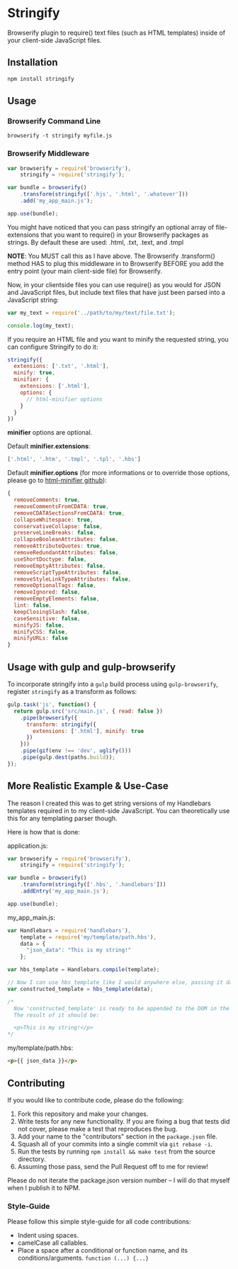 # Stringify #

Browserify plugin to require() text files (such as HTML templates) inside of your client-side JavaScript files.

## Installation ##

```bash
npm install stringify
```

## Usage ##

### Browserify Command Line ###

`browserify -t stringify myfile.js`

### Browserify Middleware ###

```javascript
var browserify = require('browserify'),
    stringify = require('stringify');

var bundle = browserify()
    .transform(stringify(['.hjs', '.html', '.whatever']))
    .add('my_app_main.js');

app.use(bundle);
```

You might have noticed that you can pass stringify an optional array of file-extensions that you want to require() in your Browserify packages as strings. By default these are used: .html, .txt, .text, and .tmpl

__NOTE__: You MUST call this as I have above. The Browserify .transform() method HAS to plug this middleware in to Browserify BEFORE you add the entry point (your main client-side file) for Browserify.

Now, in your clientside files you can use require() as you would for JSON and JavaScript files, but include text files that have just been parsed into a JavaScript string:

```javascript
var my_text = require('../path/to/my/text/file.txt');

console.log(my_text);
```

If you require an HTML file and you want to minify the requested string, you can configure Stringify to do it:

```javascript
stringify({
  extensions: ['.txt', '.html'],
  minify: true,
  minifier: {
    extensions: ['.html'],
    options: {
      // html-minifier options
    }
  }
})
```

__minifier__ options are optional.

Default __minifier.extensions__:

```javascript
['.html', '.htm', '.tmpl', '.tpl', '.hbs']
```

Default __minifier.options__ (for more informations or to override those options, please go to [html-minifier github](https://github.com/kangax/html-minifier)):

```javascript
{
  removeComments: true,
  removeCommentsFromCDATA: true,
  removeCDATASectionsFromCDATA: true,
  collapseWhitespace: true,
  conservativeCollapse: false,
  preserveLineBreaks: false,
  collapseBooleanAttributes: false,
  removeAttributeQuotes: true,
  removeRedundantAttributes: false,
  useShortDoctype: false,
  removeEmptyAttributes: false,
  removeScriptTypeAttributes: false,
  removeStyleLinkTypeAttributes: false,
  removeOptionalTags: false,
  removeIgnored: false,
  removeEmptyElements: false,
  lint: false,
  keepClosingSlash: false,
  caseSensitive: false,
  minifyJS: false,
  minifyCSS: false,
  minifyURLs: false
}
```

## Usage with gulp and gulp-browserify

To incorporate stringify into a `gulp` build process using `gulp-browserify`, register `stringify` as a transform as follows:

```javascript
gulp.task('js', function() {
  return gulp.src('src/main.js', { read: false })
    .pipe(browserify({
      transform: stringify({
        extensions: ['.html'], minify: true
      })
    }))
    .pipe(gif(env !== 'dev', uglify()))
    .pipe(gulp.dest(paths.build));
});
```

## More Realistic Example & Use-Case ##

The reason I created this was to get string versions of my Handlebars templates required in to my client-side JavaScript. You can theoretically use this for any templating parser though.

Here is how that is done:

application.js:
```javascript
var browserify = require('browserify'),
    stringify = require('stringify');

var bundle = browserify()
    .transform(stringify(['.hbs', '.handlebars']))
    .addEntry('my_app_main.js');

app.use(bundle);
```

my_app_main.js:
```javascript
var Handlebars = require('handlebars'),
    template = require('my/template/path.hbs'),
    data = {
      "json_data": "This is my string!"
    };

var hbs_template = Handlebars.compile(template);

// Now I can use hbs_template like I would anywhere else, passing it data and getting constructed HTML back.
var constructed_template = hbs_template(data);

/*
  Now 'constructed_template' is ready to be appended to the DOM in the page!
  The result of it should be:

  <p>This is my string!</p>
*/
```

my/template/path.hbs:
```html
<p>{{ json_data }}</p>
```

## Contributing ##

If you would like to contribute code, please do the following:

1. Fork this repository and make your changes.
2. Write tests for any new functionality. If you are fixing a bug that tests did not cover, please make a test that reproduces the bug.
3. Add your name to the "contributors" section in the `package.json` file.
4. Squash all of your commits into a single commit via `git rebase -i`.
5. Run the tests by running `npm install && make test` from the source directory.
6. Assuming those pass, send the Pull Request off to me for review!

Please do not iterate the package.json version number – I will do that myself when I publish it to NPM.

### Style-Guide ###

Please follow this simple style-guide for all code contributions:

* Indent using spaces.
* camelCase all callables.
* Place a space after a conditional or function name, and its conditions/arguments. `function (...) {...}`
